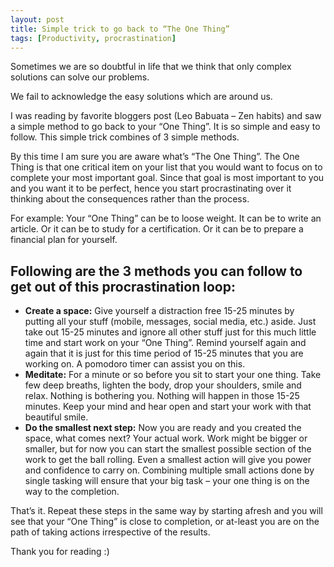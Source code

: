 ```yaml
---
layout: post
title: Simple trick to go back to “The One Thing”
tags: [Productivity, procrastination]
---
```


Sometimes we are so doubtful in life that we think that only complex solutions can solve our problems.<br>

We fail to acknowledge the easy solutions which are around us.

I was reading by favorite bloggers post (Leo Babuata – Zen habits) and saw a simple method to go back to your “One Thing”. It is so simple and easy to follow. This simple trick combines of 3 simple methods.

By this time I am sure you are aware what’s “The One Thing”. The One Thing is that one critical item on your list that you would want to focus on to complete your most important goal. Since that goal is most important to you and you want it to be perfect, hence you start procrastinating over it thinking about the consequences rather than the process.

For example: Your “One Thing” can be to loose weight. It can be to write an article. Or it can be to study for a certification. Or it can be to prepare a financial plan for yourself.


## Following are the 3 methods you can follow to get out of this procrastination loop:

- **Create a space:** Give yourself a distraction free 15-25 minutes by putting all your stuff (mobile, messages, social media, etc.) aside. Just take out 15-25 minutes and ignore all other stuff just for this much little time and start work on your “One Thing”. Remind yourself again and again that it is just for this time period of 15-25 minutes that you are working on. A pomodoro timer can assist you on this.
- **Meditate:** For a minute or so before you sit to start your one thing. Take few deep breaths, lighten the body, drop your shoulders, smile and relax. Nothing is bothering you. Nothing will happen in those 15-25 minutes. Keep your mind and hear open and start your work with that beautiful smile.
- **Do the smallest next step:** Now you are ready and you created the space, what comes next? Your actual work. Work might be bigger or smaller, but for now you can start the smallest possible section of the work to get the ball rolling. Even a smallest action will give you power and confidence to carry on. Combining multiple small actions done by single tasking will ensure that your big task – your one thing is on the way to the completion.

That’s it. Repeat these steps in the same way by starting afresh and you will see that your “One Thing” is close to completion, or at-least you are on the path of taking actions irrespective of the results.

Thank you for reading :) 
